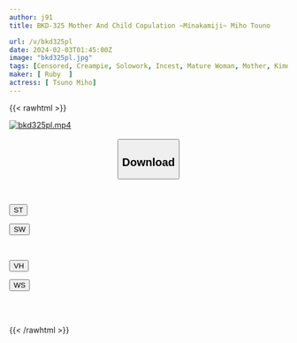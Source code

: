 ```yaml
---
author: j91
title: BKD-325 Mother And Child Copulation ~Minakamiji~ Miho Touno

url: /v/bkd325pl
date: 2024-02-03T01:45:00Z
image: "bkd325pl.jpg"
tags: [Censored, Creampie, Solowork, Incest, Mature Woman, Mother, Kimono, Mourning	]
maker: [ Ruby  ]
actress: [ Tsuno Miho]
---
```



{{< rawhtml >}}

<div class="video" data-videoid="0ro7zegGy1iAo8">
    <a href="javascript:;">
        <img src="/v/bkd325pl/bkd325pl.jpg" width="WIDTH" height="HEIGHT" alt="bkd325pl.mp4" loading="lazy">
    </a>
</div>

<script type="text/javascript" src="https://j91.asia/asset/on-demand-st.js"></script>

<br>
  <link rel="stylesheet" href="https://j91.asia/asset/bs5.css">
  
  <center>
  <button class="btn btn-primary" type="button" data-bs-toggle="collapse" data-bs-target=".multi-collapse" aria-expanded="false" aria-controls="multiCollapseExample1 multiCollapseExample2"><h2>Download</h2></button></center>
</p>
<div class="row">
  <div class="col">
    <div class="collapse multi-collapse" id="multiCollapseExample1">
      <div class="card card-body">
	      	      <br>
<div class="buttons">  
<p><a href="https://streamtape.to/v/0ro7zegGy1iAo8" target="_blank"><button class="btn-hover color-3"><i class="fa fa-download"></i> ST</button></a></p>
<p><a href="https://flaswish.com/qa8267k6qr68" target="_blank"><button class="btn-hover color-2"><i class="fa fa-download"></i> SW</button></a></p></div>
    </div>
  </div>
</div>
  <div class="col">
    <div class="collapse multi-collapse" id="multiCollapseExample2">
      <div class="card card-body">
	      <br>
<div class="buttons">
<p><a href="javascript:;" target="_blank"><button class="btn-hover color-9"><i class="fa fa-download"></i> VH</button></a></p>
<p><a href="javascript:;" target="_blank"><button class="btn-hover color-8"><i class="fa fa-download"></i> WS</button></a></p></div>
<br><br>
      </div>
    </div>
  </div>
</div>

{{< /rawhtml >}}
